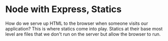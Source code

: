 # Node with Express, Statics

How do we serve up HTML to the browser when someone visits our application? This is where statics come into play. Statics at their base most level are files that we don't run on the server but allow the browser to run.